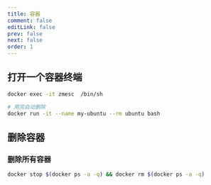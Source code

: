 ```yaml
---
title: 容器
comment: false
editLink: false
prev: false
next: false
order: 1
---
```

 
## 打开一个容器终端

```bash
docker exec -it zmesc  /bin/sh

# 用完自动删除
docker run -it --name my-ubuntu --rm ubuntu bash
```

## 删除容器
### 删除所有容器

```bash
docker stop $(docker ps -a -q) && docker rm $(docker ps -a -q)
```
